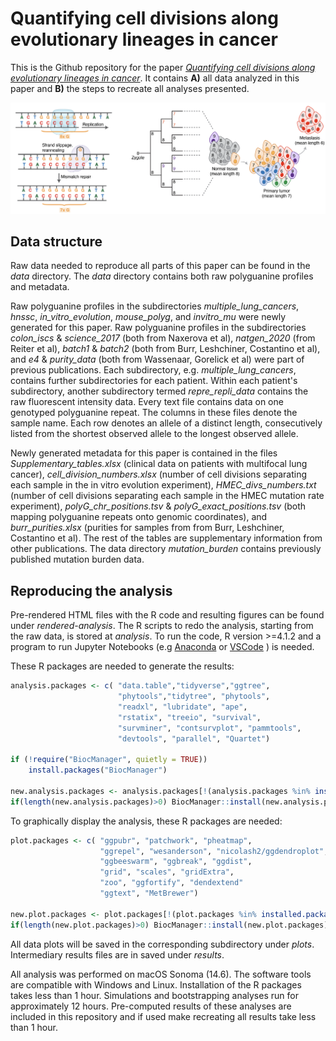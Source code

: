 # Quantifying cell divisions along evolutionary lineages in cancer

This is the Github repository  for the paper *[Quantifying cell divisions along evolutionary lineages in cancer](https://doi.org/10.21203/rs.3.rs-3839927/v1)*. It contains **A)** all data analyzed in this paper and **B)** the steps to recreate all analyses presented.

![Quantifying cell divisions along evolutionary lineages in cancer](/data/title_plot.png "Title plot")

## Data structure
Raw data needed to reproduce all parts of this paper can be found in the *data* directory. The *data* directory contains both raw polyguanine profiles and metadata.  

Raw polyguanine profiles in the subdirectories *multiple_lung_cancers*, *hnssc*, *in_vitro_evolution*, *mouse_polyg*, and *invitro_mu* were newly generated for this paper. Raw polyguanine profiles in the subdirectories *colon_iscs* & *science_2017* (both from Naxerova et al), *natgen_2020* (from Reiter et al), *batch1* & *batch2* (both from Burr, Leshchiner, Costantino et al), and *e4* & *purity_data* (both from Wassenaar, Gorelick et al) were part of previous publications.
Each subdirectory, e.g. *multiple_lung_cancers*, contains further subdirectories for each patient. Within each patient's subdirectory, another subdirectory termed *repre_repli_data* contains the raw fluorescent intensity data. Every text file contains data on one genotyped polyguanine repeat. The columns in these files denote the sample name. Each row denotes an allele of a distinct length, consecutively listed from the shortest observed allele to the longest observed allele.  

Newly generated metadata for this paper is contained in the files *Supplementary_tables.xlsx* (clinical data on patients with multifocal lung cancer), *cell_division_numbers.xlsx* (number of cell divisions separating  each sample in the in vitro evolution experiment), *HMEC_divs_numbers.txt* (number of cell divisions separating each sample in the HMEC mutation rate experiment), *polyG_chr_positions.tsv* & *polyG_exact_positions.tsv* (both mapping polyguanine repeats onto genomic coordinates), and *burr_purities.xlsx* (purities for samples from from Burr, Leshchiner, Costantino et al). The rest of the tables are supplementary information from other publications. 
The data directory *mutation_burden* contains previously published mutation burden data.

## Reproducing the analysis

Pre-rendered HTML files with the R code and resulting figures can be found under *rendered-analysis*. 
The R scripts to redo the analysis, starting from the raw data, is stored at *analysis*. To run the code, R version >=4.1.2 and a program to run Jupyter Notebooks (e.g <a href="https://docs.jupyter.org/en/latest/install/notebook-classic.html">Anaconda</a> or <a href="https://code.visualstudio.com/docs/datascience/jupyter-notebooks">VSCode</a> ) is needed.

These R packages are needed to generate the results:

```r
analysis.packages <- c( "data.table","tidyverse","ggtree",
                        "phytools","tidytree", "phytools", 
                        "readxl", "lubridate", "ape", 
                        "rstatix", "treeio", "survival",
                        "survminer", "contsurvplot", "pammtools",
                        "devtools", "parallel", "Quartet")

if (!require("BiocManager", quietly = TRUE))
    install.packages("BiocManager")

new.analysis.packages <- analysis.packages[!(analysis.packages %in% installed.packages()[,"Package"])]
if(length(new.analysis.packages)>0) BiocManager::install(new.analysis.packages)
```

To graphically display the analysis, these R packages are needed:

```r
plot.packages <- c( "ggpubr", "patchwork", "pheatmap", 
                    "ggrepel", "wesanderson", "nicolash2/ggdendroplot",
                    "ggbeeswarm", "ggbreak", "ggdist", 
                    "grid", "scales", "gridExtra",
		            "zoo", "ggfortify", "dendextend"
                    "ggtext", "MetBrewer")

new.plot.packages <- plot.packages[!(plot.packages %in% installed.packages()[,"Package"])]
if(length(new.plot.packages)>0) BiocManager::install(new.plot.packages)
```
All data plots will be saved in the corresponding subdirectory under *plots*. 
Intermediary results files are in saved under *results*.  

All analysis was performed on macOS Sonoma (14.6). The software tools are compatible with Windows and Linux. Installation of the R packages takes less than 1 hour. Simulations and bootstrapping analyses run for approximately 12 hours. Pre-computed results of these analyses are included in this repository and if used make recreating all results take less than 1 hour.
